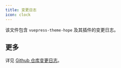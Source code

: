 ```yaml
---
title: 变更日志
icon: clock
---
```


该文件包含 `vuepress-theme-hope` 及其插件的变更日志。

<!-- more -->

<!-- @include: ../../../../packages/theme/CHANGELOG.md#recent-change -->

## 更多

详见 [Github 仓库变更日志](https://github.com/vuepress-theme-hope/vuepress-theme-hope/blob/main/CHANGELOG.md)。
